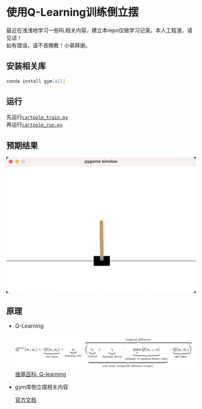 # 使用Q-Learning训练倒立摆

最近在浅浅地学习一些RL相关内容，建立本repo仅做学习记录。本人工程渣，请见谅！  
如有错误，请不吝赐教！小弟拜谢。

## 安装相关库

```zsh
conda install gym[all]
```

## 运行

先运行[`cartpole_train.py`](./cartpole_train.py)  
再运行[`cartpole_run.py`](./cartpole_run.py)

## 预期结果

![cartpole](./img/cartpole.png)

## 原理

- Q-Learning

    ![ballman](./img/ballman.png)
    [维基百科: Q-learning](https://en.wikipedia.org/wiki/Q-learning)

- gym库倒立摆相关内容

    [官方文档](https://www.gymlibrary.dev/environments/classic_control/cart_pole/)
